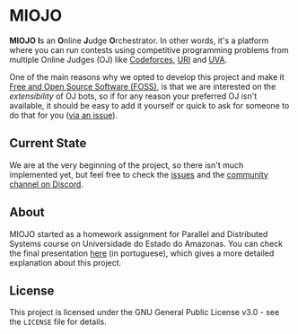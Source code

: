 # MIOJO

**MIOJO** **I**s an **O**nline **J**udge **O**rchestrator. In other words, it's a platform where you can run contests using competitive programming problems from multiple Online Judges (OJ) like [Codeforces](codeforces.com), [URI](urionlinejudge.com) and [UVA](uva.onlinejudge.org).

One of the main reasons why we opted to develop this project and make it [Free and Open Source Software (FOSS)](https://en.wikipedia.org/wiki/Free_and_open-source_software), is that we are interested on the _extensibility_ of OJ bots, so if for any reason your preferred OJ isn't available, it should be easy to add it yourself or quick to ask for someone to do that for you ([via an issue](https://github.com/m1ojo/miojo/issues)).

## Current State

We are at the very beginning of the project, so there isn't much implemented yet, but feel free to check the [issues](https://github.com/m1ojo/miojo/issues) and the [community channel on Discord](https://discord.gg/Bw6WeZc).

## About

MIOJO started as a homework assignment for Parallel and Distributed Systems course on Universidade do Estado do Amazonas. You can check the final presentation [here](https://docs.google.com/presentation/d/1jl-1IGpdKm-yV8_41RVrdHwNT4MX7BNrI6Xl1aTHJtM/edit?usp=sharing) (in portuguese), which gives a more detailed explanation about this project.

## License

This project is licensed under the GNU General Public License v3.0 - see the `LICENSE` file for details.
